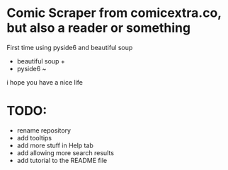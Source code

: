 # Comic Scraper from comicextra.co, but also a reader or something

First time using pyside6 and beautiful soup

- beautiful soup +
- pyside6 ~

i hope you have a nice life

# TODO:
- rename repository
- add tooltips
- add more stuff in Help tab
- add allowing more search results
- add tutorial to the README file

